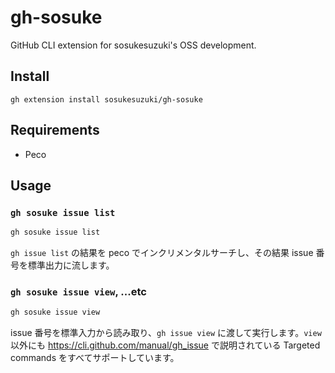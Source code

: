 # gh-sosuke

GitHub CLI extension for sosukesuzuki's OSS development.

## Install

```
gh extension install sosukesuzuki/gh-sosuke
```

## Requirements

- Peco

## Usage

### `gh sosuke issue list`

```sh
gh sosuke issue list
```

`gh issue list` の結果を peco でインクリメンタルサーチし、その結果 issue 番号を標準出力に流します。

### `gh sosuke issue view`, ...etc

```sh
gh sosuke issue view
```

issue 番号を標準入力から読み取り、`gh issue view` に渡して実行します。`view` 以外にも https://cli.github.com/manual/gh_issue で説明されている Targeted commands をすべてサポートしています。
